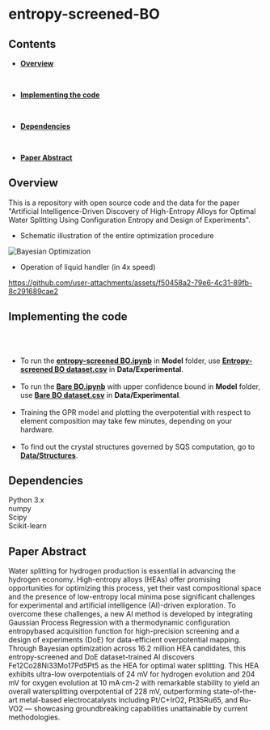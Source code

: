 # entropy-screened-BO

## Contents
+ **[Overview](
https://github.com/jihoonkim2000/entropy-screened-BO/blob/main/README.md#overview)**
<br/>

+ **[Implementing the code](https://github.com/jihoonkim2000/entropy-screened-BO/tree/main#implementing-the-code)**
<br/>

+ **[Dependencies](https://github.com/jihoonkim2000/entropy-screened-BO/tree/main?tab=readme-ov-file#dependencies)**
<br/>

+ **[Paper Abstract](https://github.com/jihoonkim2000/entropy-screened-BO/tree/main?tab=readme-ov-file#paper-abstract)**

## Overview
This is a repository with open source code and the data for the paper "Artificial Intelligence-Driven Discovery of High-Entropy Alloys for Optimal Water Splitting Using Configuration Entropy and Design of Experiments". <br/>
+ Schematic illustration of the entire optimization procedure

![Bayesian Optimization](https://github.com/user-attachments/assets/2bbf421b-ab5e-47fa-9391-395da2577e90)

+ Operation of liquid handler (in 4x speed)
  
https://github.com/user-attachments/assets/f50458a2-79e6-4c31-89fb-8c291689cae2

## Implementing the code
<br/><br/>
+ To run the [**entropy-screened BO.ipynb**](https://github.com/jihoonkim2000/entropy-screened-BO/blob/main/Model/Entropy-screened%20BO.ipynb) in **Model** folder, use [**Entropy-screened BO dataset.csv**](https://github.com/jihoonkim2000/entropy-screened-BO/blob/main/Data/Experimental/Entropy-screened%20BO%20dataset.csv) in **Data/Experimental**.
<br/><br/>
+ To run the [**Bare BO.ipynb**](https://github.com/jihoonkim2000/entropy-screened-BO/blob/main/Model/Bare%20BO.ipynb) with upper confidence bound in **Model** folder, use [**Bare BO dataset.csv**](https://github.com/jihoonkim2000/entropy-screened-BO/blob/main/Data/Experimental/Bare%20BO%20dataset.csv) in **Data/Experimental**.
<br/><br/>
+ Training the GPR model and plotting the overpotential with respect to element composition may take few minutes, depending on your hardware.
<br/><br/>
+ To find out the crystal structures governed by SQS computation, go to [**Data/Structures**](https://github.com/jihoonkim2000/entropy-screened-BO/tree/main/Data/Structures).

## Dependencies
Python 3.x
<br/>numpy
<br/>Scipy
<br/>Scikit-learn

## Paper Abstract
Water splitting for hydrogen production is essential in advancing the hydrogen economy. High-entropy alloys (HEAs) offer promising opportunities for optimizing this process, yet their vast compositional space and the presence of low-entropy local minima pose significant challenges for experimental and artificial intelligence (AI)-driven exploration. To overcome these challenges, a new AI method is developed by integrating Gaussian Process Regression with a thermodynamic configuration entropybased acquisition function for high-precision screening and a design of experiments (DoE) for data-efficient overpotential mapping. Through Bayesian optimization across 16.2 million HEA candidates, this entropy-screened and DoE dataset-trained AI discovers Fe12Co28Ni33Mo17Pd5Pt5 as the HEA for optimal water splitting. This HEA exhibits ultra-low overpotentials of 24 mV for hydrogen evolution and 204 mV for oxygen evolution at 10 mA·cm-2 with remarkable stability to yield an overall watersplitting overpotential of 228 mV, outperforming state-of-the-art metal-based electrocatalysts including Pt/C+IrO2, Pt35Ru65, and Ru-VO2 — showcasing groundbreaking capabilities unattainable by current methodologies.

